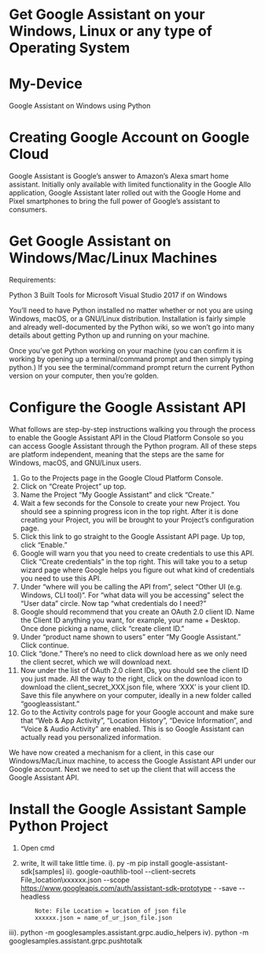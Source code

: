 # Get Google Assistant on your Windows, Linux or any type of Operating System
# My-Device
Google Assistant on Windows using Python 


# Creating Google Account on Google Cloud 


Google Assistant is Google’s answer to Amazon’s Alexa smart home assistant. Initially only available with limited functionality in the Google Allo application, Google Assistant later rolled out with the Google Home and Pixel smartphones to bring the full power of Google’s assistant to consumers.

# Get Google Assistant on Windows/Mac/Linux Machines

Requirements:

  Python 3
  Built Tools for Microsoft Visual Studio 2017 if on Windows
  
You’ll need to have Python installed no matter whether or not you are using Windows, macOS, or a GNU/Linux distribution. Installation is fairly simple and already well-documented by the Python wiki, so we won’t go into many details about getting Python up and running on your machine.

Once you’ve got Python working on your machine (you can confirm it is working by opening up a terminal/command prompt and then simply typing python.) If you see the terminal/command prompt return the current Python version on your computer, then you’re golden.



# Configure the Google Assistant API

What follows are step-by-step instructions walking you through the process to enable the Google Assistant API in the Cloud Platform Console so you can access Google Assistant through the Python program. All of these steps are platform independent, meaning that the steps are the same for Windows, macOS, and GNU/Linux users.

1. Go to the Projects page in the Google Cloud Platform Console.
2. Click on “Create Project” up top.
3. Name the Project “My Google Assistant” and click “Create.”
4. Wait a few seconds for the Console to create your new Project. You should see a spinning progress icon in the top right. After it is    done creating your Project, you will be brought to your Project’s configuration page.
5. Click this link to go straight to the Google Assistant API page. Up top, click “Enable.”
6. Google will warn you that you need to create credentials to use this API. Click “Create credentials” in the top right. This will take    you to a setup wizard page where Google helps you figure out what kind of credentials you need to use this API.
7. Under “where will you be calling the API from”, select “Other UI (e.g. Windows, CLI tool)“. For “what data will you be accessing”        select the “User data” circle. Now tap “what credentials do I need?”
8. Google should recommend that you create an OAuth 2.0 client ID. Name the Client ID anything you want, for example, your name +          Desktop. Once done picking a name, click “create client ID.”
9. Under “product name shown to users” enter “My Google Assistant.” Click continue.
10. Click “done.” There’s no need to click download here as we only need the client secret, which we will download next.
11. Now under the list of OAuth 2.0 client IDs, you should see the client ID you just made. All the way to the right, click on the           download icon to download the client_secret_XXX.json file, where ‘XXX’ is your client ID. Save this file anywhere on your computer,     ideally in a new folder called “googleassistant.”
12. Go to the Activity controls page for your Google account and make sure that “Web & App Activity”, “Location History”, “Device           Information”, and “Voice & Audio Activity” are enabled. This is so Google Assistant can actually read you personalized information.



We have now created a mechanism for a client, in this case our Windows/Mac/Linux machine, to access the Google Assistant API under our Google account. Next we need to set up the client that will access the Google Assistant API.


# Install the Google Assistant Sample Python Project


1. Open cmd
2. write,   It will take little time.
  i).  py -m pip install google-assistant-sdk[samples]
  ii). google-oauthlib-tool --client-secrets File_location\xxxxxx.json --scope https://www.googleapis.com/auth/assistant-sdk-prototype -        -save --headless
           
           Note: File Location = location of json file 
           xxxxxx.json = name_of_ur_json_file.json
           
  iii). python -m googlesamples.assistant.grpc.audio_helpers
  iv).  python -m googlesamples.assistant.grpc.pushtotalk
  
        
        
  
